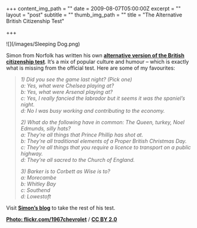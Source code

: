 +++
content_img_path = ""
date = 2009-08-07T05:00:00Z
excerpt = ""
layout = "post"
subtitle = ""
thumb_img_path = ""
title = "The Alternative British Citizenship Test"

+++


![](/images/Sleeping Dog.png)

Simon from Norfolk has written his own [**alternative version of the British citizenship test**](http://www.merebagatelle.com/index.php/2009/08/the-alternative-british-citizenship-test/). It’s a mix of popular culture and humour – which is exactly what is missing from the official test. Here are some of my favourites:

> _1) Did you see the game last night? (Pick one)  
> a: Yes, what were Chelsea playing at?  
> b: Yes, what were Arsenal playing at?  
> c: Yes, I really fancied the labrador but it seems it was the spaniel’s night.  
> d: No I was busy working and contributing to the economy._
>
> _2) What do the following have in common: The Queen, turkey, Noel Edmunds, silly hats?  
> a: They’re all things that Prince Phillip has shot at.  
> b: They’re all traditional elements of a Proper British Christmas Day.  
> c: They’re all things that you require a licence to transport on a public highway.  
> d: They’re all sacred to the Church of England._
>
> _3) Barker is to Corbett as Wise is to?  
> a: Morecambe  
> b: Whitley Bay  
> c: Southend  
> d: Lowestoft_

Visit [**Simon’s blog**](http://www.merebagatelle.com/index.php/2009/08/the-alternative-british-citizenship-test/) to take the rest of his test.

[**Photo: flickr.com/1967chevrolet**](https://www.flickr.com/photos/1967chevrolet/) / [**CC BY 2.0**](https://creativecommons.org/licenses/by/2.0/)